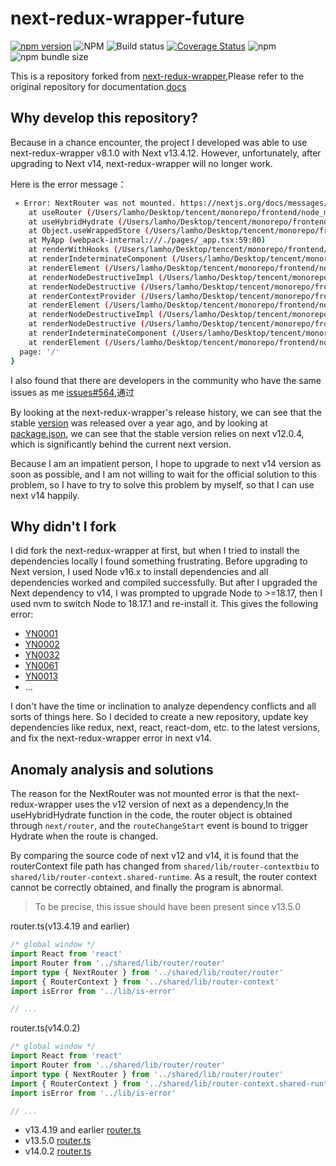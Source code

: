 # next-redux-wrapper-future

[![npm version](https://badge.fury.io/js/next-redux-wrapper-future.svg)](https://www.npmjs.com/package/next-redux-wrapper-future)
![NPM](https://img.shields.io/npm/l/next-redux-wrapper-future)
![Build status](https://img.shields.io/github/actions/workflow/status/LLLLLamHo/next-redux-wrapper-future/node.yml)
[![Coverage Status](https://coveralls.io/repos/github/LLLLLamHo/next-redux-wrapper-future/badge.svg?branch=main)](https://coveralls.io/github/LLLLLamHo/next-redux-wrapper-future?branch=main)
![npm](https://img.shields.io/npm/dy/next-redux-wrapper-future)
![npm bundle size](https://img.shields.io/bundlephobia/minzip/next-redux-wrapper-future)

This is a repository forked from [next-redux-wrapper](https://github.com/kirill-konshin/next-redux-wrapper),Please refer to the original repository for documentation.[docs](https://github.com/kirill-konshin/next-redux-wrapper)

## Why develop this repository?

Because in a chance encounter, the project I developed was able to use next-redux-wrapper v8.1.0 with Next v13.4.12. However, unfortunately, after upgrading to Next v14, next-redux-wrapper will no longer work.

Here is the error message：

```bash
 ⨯ Error: NextRouter was not mounted. https://nextjs.org/docs/messages/next-router-not-mounted
    at useRouter (/Users/lamho/Desktop/tencent/monorepo/frontend/node_modules/next-redux-wrapper/node_modules/next/dist/client/router.js:146:15)
    at useHybridHydrate (/Users/lamho/Desktop/tencent/monorepo/frontend/node_modules/next-redux-wrapper/lib/index.js:250:45)
    at Object.useWrappedStore (/Users/lamho/Desktop/tencent/monorepo/frontend/node_modules/next-redux-wrapper/lib/index.js:298:9)
    at MyApp (webpack-internal:///./pages/_app.tsx:59:80)
    at renderWithHooks (/Users/lamho/Desktop/tencent/monorepo/frontend/node_modules/react-dom/cjs/react-dom-server.browser.development.js:5658:16)
    at renderIndeterminateComponent (/Users/lamho/Desktop/tencent/monorepo/frontend/node_modules/react-dom/cjs/react-dom-server.browser.development.js:5731:15)
    at renderElement (/Users/lamho/Desktop/tencent/monorepo/frontend/node_modules/react-dom/cjs/react-dom-server.browser.development.js:5946:7)
    at renderNodeDestructiveImpl (/Users/lamho/Desktop/tencent/monorepo/frontend/node_modules/react-dom/cjs/react-dom-server.browser.development.js:6104:11)
    at renderNodeDestructive (/Users/lamho/Desktop/tencent/monorepo/frontend/node_modules/react-dom/cjs/react-dom-server.browser.development.js:6076:14)
    at renderContextProvider (/Users/lamho/Desktop/tencent/monorepo/frontend/node_modules/react-dom/cjs/react-dom-server.browser.development.js:5920:3)
    at renderElement (/Users/lamho/Desktop/tencent/monorepo/frontend/node_modules/react-dom/cjs/react-dom-server.browser.development.js:6017:11)
    at renderNodeDestructiveImpl (/Users/lamho/Desktop/tencent/monorepo/frontend/node_modules/react-dom/cjs/react-dom-server.browser.development.js:6104:11)
    at renderNodeDestructive (/Users/lamho/Desktop/tencent/monorepo/frontend/node_modules/react-dom/cjs/react-dom-server.browser.development.js:6076:14)
    at renderIndeterminateComponent (/Users/lamho/Desktop/tencent/monorepo/frontend/node_modules/react-dom/cjs/react-dom-server.browser.development.js:5785:7)
    at renderElement (/Users/lamho/Desktop/tencent/monorepo/frontend/node_modules/react-dom/cjs/react-dom-server.browser.development.js:5946:7) {
  page: '/'
}
```

I also found that there are developers in the community who have the same issues as me [issues#564](https://github.com/kirill-konshin/next-redux-wrapper/issues/564),通过

By looking at the next-redux-wrapper's release history, we can see that the stable [version](https://www.npmjs.com/package/next-redux-wrapper?activeTab=versions) was released over a year ago, and by looking at [package.json](https://github.com/kirill-konshin/next-redux-wrapper/blob/8.x/packages/wrapper/package.json), we can see that the stable version relies on next v12.0.4, which is significantly behind the current next version.

Because I am an impatient person, I hope to upgrade to next v14 version as soon as possible, and I am not willing to wait for the official solution to this problem, so I have to try to solve this problem by myself, so that I can use next v14 happily.


## Why didn't I fork

I did fork the next-redux-wrapper at first, but when I tried to install the dependencies locally I found something frustrating.
Before upgrading to Next version, I used Node v16.x to install dependencies and all dependencies worked and compiled successfully. But after I upgraded the Next dependency to v14, I was prompted to upgrade Node to >=18.17, then I used nvm to switch Node to 18.17.1 and re-install it. This gives the following error:

- [YN0001](https://yarnpkg.com/advanced/error-codes#yn0001---exception)
- [YN0002](https://yarnpkg.com/advanced/error-codes#yn0002---missing_peer_dependency)
- [YN0032](https://yarnpkg.com/advanced/error-codes#yn0032---node_gyp_injected)
- [YN0061](https://yarnpkg.com/advanced/error-codes#yn0061---deprecated_package)
- [YN0013](https://yarnpkg.com/advanced/error-codes#yn0013---fetch_not_cached)
- ...

I don't have the time or inclination to analyze dependency conflicts and all sorts of things here. So I decided to create a new repository, update key dependencies like redux, next, react, react-dom, etc. to the latest versions, and fix the next-redux-wrapper error in next v14.


## Anomaly analysis and solutions

The reason for the NextRouter was not mounted error is that the next-redux-wrapper uses the v12 version of next as a dependency,In the useHybridHydrate function in the code, the router object is obtained through `next/router`, and the `routeChangeStart` event is bound to trigger Hydrate when the route is changed.

By comparing the source code of next v12 and v14, it is found that the routerContext file path has changed from `shared/lib/router-contextbiu` to `shared/lib/router-context.shared-runtime`. As a result, the router context cannot be correctly obtained, and finally the program is abnormal.

> To be precise, this issue should have been present since v13.5.0

router.ts(v13.4.19 and earlier)
```ts
/* global window */
import React from 'react'
import Router from '../shared/lib/router/router'
import type { NextRouter } from '../shared/lib/router/router'
import { RouterContext } from '../shared/lib/router-context'
import isError from '../lib/is-error'

// ...
```

router.ts(v14.0.2)
```ts
/* global window */
import React from 'react'
import Router from '../shared/lib/router/router'
import type { NextRouter } from '../shared/lib/router/router'
import { RouterContext } from '../shared/lib/router-context.shared-runtime'
import isError from '../lib/is-error'

// ...
```

- v13.4.19 and earlier [router.ts](https://github.com/vercel/next.js/blob/v13.4.19/packages/next/src/client/router.ts#L5)
- v13.5.0 [router.ts](https://github.com/vercel/next.js/blob/v13.5.0/packages/next/src/client/router.ts#L5)
- v14.0.2 [router.ts](https://github.com/vercel/next.js/blob/v14.0.2/packages/next/src/client/router.ts#L5)

